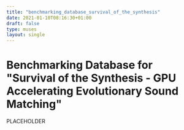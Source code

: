 ```yaml
---
title: "benchmarking_database_survival_of_the_synthesis"
date: 2021-01-10T08:16:30+01:00
draft: false
type: muses
layout: single
---
```


# Benchmarking Database for "Survival of the Synthesis - GPU Accelerating Evolutionary Sound Matching"

PLACEHOLDER